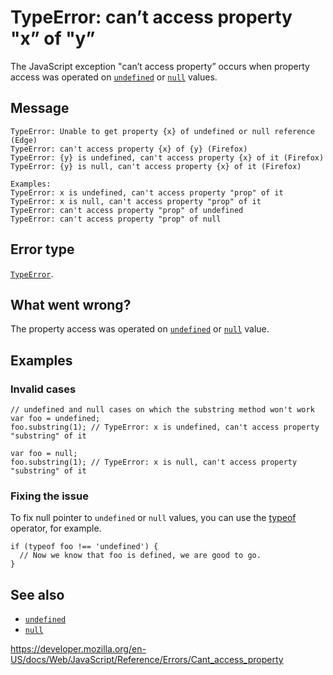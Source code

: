 TypeError: can’t access property "x” of "y”
===========================================

The JavaScript exception "can’t access property” occurs when property access was operated on [`undefined`](../global_objects/undefined) or [`null`](../global_objects/null) values.

Message
-------

    TypeError: Unable to get property {x} of undefined or null reference (Edge)
    TypeError: can't access property {x} of {y} (Firefox)
    TypeError: {y} is undefined, can't access property {x} of it (Firefox)
    TypeError: {y} is null, can't access property {x} of it (Firefox)

    Examples:
    TypeError: x is undefined, can't access property "prop" of it
    TypeError: x is null, can't access property "prop" of it
    TypeError: can't access property "prop" of undefined
    TypeError: can't access property "prop" of null

Error type
----------

[`TypeError`](../global_objects/typeerror).

What went wrong?
----------------

The property access was operated on [`undefined`](../global_objects/undefined) or [`null`](../global_objects/null) value.

Examples
--------

### Invalid cases

    // undefined and null cases on which the substring method won't work
    var foo = undefined;
    foo.substring(1); // TypeError: x is undefined, can't access property "substring" of it

    var foo = null;
    foo.substring(1); // TypeError: x is null, can't access property "substring" of it

### Fixing the issue

To fix null pointer to `undefined` or `null` values, you can use the [typeof](../operators/typeof) operator, for example.

    if (typeof foo !== 'undefined') {
      // Now we know that foo is defined, we are good to go.
    }

See also
--------

-   [`undefined`](../global_objects/undefined)
-   [`null`](../global_objects/null)

<a href="https://developer.mozilla.org/en-US/docs/Web/JavaScript/Reference/Errors/Cant_access_property" class="_attribution-link">https://developer.mozilla.org/en-US/docs/Web/JavaScript/Reference/Errors/Cant_access_property</a>
